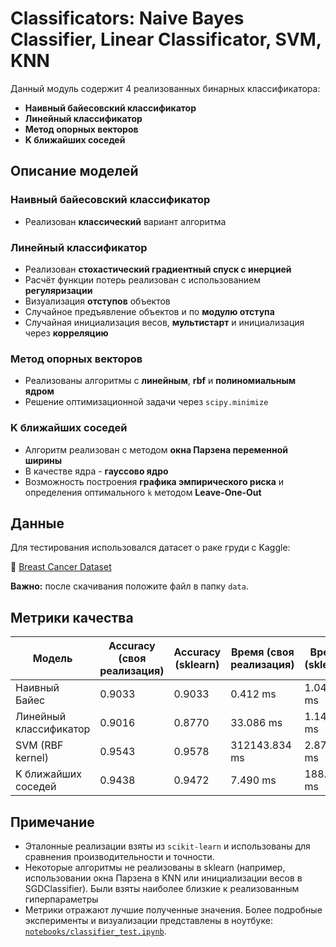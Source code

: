 # Classificators: Naive Bayes Classifier, Linear Classificator, SVM, KNN

Данный модуль содержит 4 реализованных бинарных классификатора:

- **Наивный байесовский классификатор**
- **Линейный классификатор**
- **Метод опорных векторов**
- **K ближайших соседей**

## Описание моделей

### Наивный байесовский классификатор

- Реализован **классический** вариант алгоритма

### Линейный классификатор

- Реализован **стохастический градиентный спуск с инерцией**
- Расчёт функции потерь реализован с использованием **регуляризации**
- Визуализация **отступов** объектов
- Случайное предъявление объектов и по **модулю отступа**
- Случайная инициализация весов, **мультистарт** и инициализация через **корреляцию**

### Метод опорных векторов

- Реализованы алгоритмы с **линейным**, **rbf** и **полиномиальным ядром**
- Решение оптимизационной задачи через `scipy.minimize`

### K ближайших соседей

- Алгоритм реализован с методом **окна Парзена переменной ширины**
- В качестве ядра - **гауссово ядро**
- Возможность построения **графика эмпирического риска** и определения оптимального `k` методом **Leave-One-Out**

## Данные

Для тестирования использовался датасет о раке груди с Kaggle:

🔗 [Breast Cancer Dataset](https://www.kaggle.com/datasets/yasserh/breast-cancer-dataset)

**Важно:** после скачивания положите файл в папку `data`.

## Метрики качества

| Модель               | Accuracy (своя реализация) | Accuracy (sklearn) | Время (своя реализация) | Время (sklearn) |
|----------------------|-----------------------------|---------------------|--------------------------|------------------|
| Наивный Байес        | 0.9033                      | 0.9033              | 0.412 ms                 | 1.045 ms         |
| Линейный классификатор | 0.9016                      | 0.8770              | 33.086 ms                | 1.142 ms         |
| SVM (RBF kernel)     | 0.9543                      | 0.9578              | 312143.834 ms            | 2.875 ms         |
| K ближайших соседей  | 0.9438                      | 0.9472              | 7.490 ms                 | 188.659 ms       |

## Примечание

- Эталонные реализации взяты из `scikit-learn` и использованы для сравнения производительности и точности.
- Некоторые алгоритмы не реализованы в sklearn (например, использовании окна Парзена в KNN или инициализации весов в SGDClassifier). Были взяты наиболее близкие к реализованным гиперпараметры
- Метрики отражают лучшие полученные значения. Более подробные эксперименты и визуализации представлены в ноутбуке: [`notebooks/classifier_test.ipynb`](../notebooks/classifier_test.ipynb).

